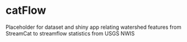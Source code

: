 # catFlow

Placeholder for dataset and shiny app relating watershed features from StreamCat to streamflow statistics from USGS NWIS
